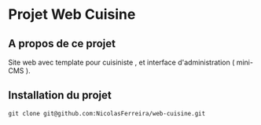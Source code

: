 # Projet Web Cuisine 

## A propos de ce projet 

Site web avec template pour cuisiniste , et interface d'administration ( mini-CMS ).

## Installation du projet 

```
git clone git@github.com:NicolasFerreira/web-cuisine.git 
```